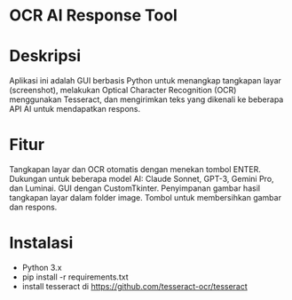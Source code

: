 # OCR AI Response Tool
# Deskripsi
Aplikasi ini adalah GUI berbasis Python untuk menangkap tangkapan layar (screenshot), melakukan Optical Character Recognition (OCR) menggunakan Tesseract, dan mengirimkan teks yang dikenali ke beberapa API AI untuk mendapatkan respons.

# Fitur
Tangkapan layar dan OCR otomatis dengan menekan tombol ENTER.
Dukungan untuk beberapa model AI: Claude Sonnet, GPT-3, Gemini Pro, dan Luminai.
GUI dengan CustomTkinter.
Penyimpanan gambar hasil tangkapan layar dalam folder image.
Tombol untuk membersihkan gambar dan respons.

# Instalasi
- Python 3.x
- pip install -r requirements.txt
- install tesseract di https://github.com/tesseract-ocr/tesseract
